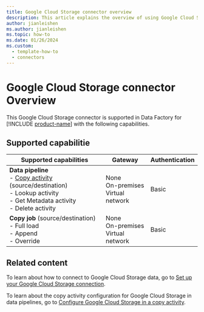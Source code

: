 ```yaml
---
title: Google Cloud Storage connector overview
description: This article explains the overview of using Google Cloud Storage.
author: jianleishen
ms.author: jianleishen
ms.topic: how-to
ms.date: 01/26/2024
ms.custom:
  - template-how-to
  - connectors
---
```


# Google Cloud Storage connector Overview

This Google Cloud Storage connector is supported in Data Factory for [!INCLUDE [product-name](../includes/product-name.md)] with the following capabilities.

## Supported capabilitie

| Supported capabilities| Gateway | Authentication|
|---------| --------| --------|
| **Data pipeline**<br>- [Copy activity](connector-google-cloud-storage-copy-activity.md) (source/destination) <br>- Lookup activity<br>- Get Metadata activity<br>- Delete activity  |None<br> On-premises<br> Virtual network |Basic |
| **Copy job** (source/destination) <br>- Full load<br>- Append<br>- Override |None<br> On-premises<br> Virtual network |Basic |

## Related content

To learn about how to connect to Google Cloud Storage data, go to [Set up your Google Cloud Storage connection](connector-google-cloud-storage.md).

To learn about the copy activity configuration for Google Cloud Storage in data pipelines, go to [Configure Google Cloud Storage in a copy activity](connector-google-cloud-storage-copy-activity.md).
